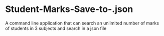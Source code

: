 # Student-Marks-Save-to-.json
A command line application that can search an unlimited number of marks of students in 3 subjects and search in a json file
